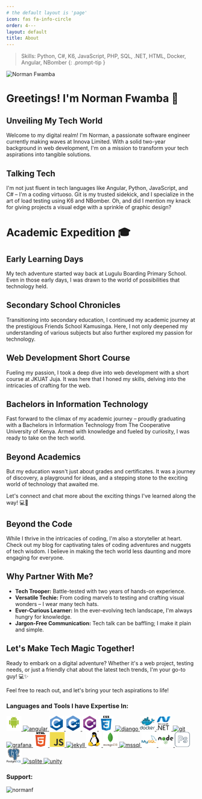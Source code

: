 ```yaml
---
# the default layout is 'page'
icon: fas fa-info-circle
order: 4---
layout: default
title: About
---
```


> Skills: Python, C#, K6, JavaScript, PHP, SQL, .NET, HTML, Docker, Angular, NBomber
{: .prompt-tip }


![Norman Fwamba](https://media.licdn.com/dms/image/D4D03AQFuLQQle_0feg/profile-displayphoto-shrink_200_200/0/1704792968523?e=1710374400&v=beta&t=Wn2CeaunJNJW4pzeoVcLi9e58CD7JSRqP0Eo86DD-vk)


# Greetings! I'm Norman Fwamba 👋

## Unveiling My Tech World

Welcome to my digital realm! I'm Norman, a passionate software engineer currently making waves at Innova Limited. With a solid two-year background in web development, I'm on a mission to transform your tech aspirations into tangible solutions.

## Talking Tech

I'm not just fluent in tech languages like Angular, Python, JavaScript, and C# – I'm a coding virtuoso. Git is my trusted sidekick, and I specialize in the art of load testing using K6 and NBomber. Oh, and did I mention my knack for giving projects a visual edge with a sprinkle of graphic design?



# Academic Expedition 🎓

## Early Learning Days

My tech adventure started way back at Lugulu Boarding Primary School. Even in those early days, I was drawn to the world of possibilities that technology held.

## Secondary School Chronicles

Transitioning into secondary education, I continued my academic journey at the prestigious Friends School Kamusinga. Here, I not only deepened my understanding of various subjects but also further explored my passion for technology.

## Web Development Short Course

Fueling my passion, I took a deep dive into web development with a short course at JKUAT Juja. It was here that I honed my skills, delving into the intricacies of crafting for the web.

## Bachelors in Information Technology

Fast forward to the climax of my academic journey – proudly graduating with a Bachelors in Information Technology from The Cooperative University of Kenya. Armed with knowledge and fueled by curiosity, I was ready to take on the tech world.

## Beyond Academics

But my education wasn't just about grades and certificates. It was a journey of discovery, a playground for ideas, and a stepping stone to the exciting world of technology that awaited me.

Let's connect and chat more about the exciting things I've learned along the way! 💻🚀

## Beyond the Code

While I thrive in the intricacies of coding, I'm also a storyteller at heart. Check out my blog for captivating tales of coding adventures and nuggets of tech wisdom. I believe in making the tech world less daunting and more engaging for everyone.

## Why Partner With Me?

- **Tech Trooper:** Battle-tested with two years of hands-on experience.
- **Versatile Techie:** From coding marvels to testing and crafting visual wonders – I wear many tech hats.
- **Ever-Curious Learner:** In the ever-evolving tech landscape, I'm always hungry for knowledge.
- **Jargon-Free Communication:** Tech talk can be baffling; I make it plain and simple.

## Let's Make Tech Magic Together!

Ready to embark on a digital adventure? Whether it's a web project, testing needs, or just a friendly chat about the latest tech trends, I'm your go-to guy! 💻✨

Feel free to reach out, and let's bring your tech aspirations to life!



<h3 align="left">Languages and Tools I have Expertise In:</h3>
<p align="left"> <a href="https://developer.android.com" target="_blank" rel="noreferrer"> <img src="https://raw.githubusercontent.com/devicons/devicon/master/icons/android/android-original-wordmark.svg" alt="android" width="40" height="40"/> </a> <a href="https://angular.io" target="_blank" rel="noreferrer"> <img src="https://angular.io/assets/images/logos/angular/angular.svg" alt="angular" width="40" height="40"/> </a> <a href="https://www.cprogramming.com/" target="_blank" rel="noreferrer"> <img src="https://raw.githubusercontent.com/devicons/devicon/master/icons/c/c-original.svg" alt="c" width="40" height="40"/> </a> <a href="https://www.w3schools.com/cpp/" target="_blank" rel="noreferrer"> <img src="https://raw.githubusercontent.com/devicons/devicon/master/icons/cplusplus/cplusplus-original.svg" alt="cplusplus" width="40" height="40"/> </a> <a href="https://www.w3schools.com/cs/" target="_blank" rel="noreferrer"> <img src="https://raw.githubusercontent.com/devicons/devicon/master/icons/csharp/csharp-original.svg" alt="csharp" width="40" height="40"/> </a> <a href="https://www.w3schools.com/css/" target="_blank" rel="noreferrer"> <img src="https://raw.githubusercontent.com/devicons/devicon/master/icons/css3/css3-original-wordmark.svg" alt="css3" width="40" height="40"/> </a> <a href="https://www.djangoproject.com/" target="_blank" rel="noreferrer"> <img src="https://cdn.worldvectorlogo.com/logos/django.svg" alt="django" width="40" height="40"/> </a> <a href="https://www.docker.com/" target="_blank" rel="noreferrer"> <img src="https://raw.githubusercontent.com/devicons/devicon/master/icons/docker/docker-original-wordmark.svg" alt="docker" width="40" height="40"/> </a> <a href="https://dotnet.microsoft.com/" target="_blank" rel="noreferrer"> <img src="https://raw.githubusercontent.com/devicons/devicon/master/icons/dot-net/dot-net-original-wordmark.svg" alt="dotnet" width="40" height="40"/> </a> <a href="https://git-scm.com/" target="_blank" rel="noreferrer"> <img src="https://www.vectorlogo.zone/logos/git-scm/git-scm-icon.svg" alt="git" width="40" height="40"/> </a> <a href="https://grafana.com" target="_blank" rel="noreferrer"> <img src="https://www.vectorlogo.zone/logos/grafana/grafana-icon.svg" alt="grafana" width="40" height="40"/> </a> <a href="https://www.w3.org/html/" target="_blank" rel="noreferrer"> <img src="https://raw.githubusercontent.com/devicons/devicon/master/icons/html5/html5-original-wordmark.svg" alt="html5" width="40" height="40"/> </a> <a href="https://developer.mozilla.org/en-US/docs/Web/JavaScript" target="_blank" rel="noreferrer"> <img src="https://raw.githubusercontent.com/devicons/devicon/master/icons/javascript/javascript-original.svg" alt="javascript" width="40" height="40"/> </a> <a href="https://jekyllrb.com/" target="_blank" rel="noreferrer"> <img src="https://www.vectorlogo.zone/logos/jekyllrb/jekyllrb-icon.svg" alt="jekyll" width="40" height="40"/> </a> <a href="https://www.linux.org/" target="_blank" rel="noreferrer"> <img src="https://raw.githubusercontent.com/devicons/devicon/master/icons/linux/linux-original.svg" alt="linux" width="40" height="40"/> </a> <a href="https://www.mongodb.com/" target="_blank" rel="noreferrer"> <img src="https://raw.githubusercontent.com/devicons/devicon/master/icons/mongodb/mongodb-original-wordmark.svg" alt="mongodb" width="40" height="40"/> </a> <a href="https://www.microsoft.com/en-us/sql-server" target="_blank" rel="noreferrer"> <img src="https://www.svgrepo.com/show/303229/microsoft-sql-server-logo.svg" alt="mssql" width="40" height="40"/> </a> <a href="https://www.mysql.com/" target="_blank" rel="noreferrer"> <img src="https://raw.githubusercontent.com/devicons/devicon/master/icons/mysql/mysql-original-wordmark.svg" alt="mysql" width="40" height="40"/> </a> <a href="https://nodejs.org" target="_blank" rel="noreferrer"> <img src="https://raw.githubusercontent.com/devicons/devicon/master/icons/nodejs/nodejs-original-wordmark.svg" alt="nodejs" width="40" height="40"/> </a> <a href="https://www.photoshop.com/en" target="_blank" rel="noreferrer"> <img src="https://raw.githubusercontent.com/devicons/devicon/master/icons/photoshop/photoshop-line.svg" alt="photoshop" width="40" height="40"/> </a> <a href="https://www.postgresql.org" target="_blank" rel="noreferrer"> <img src="https://raw.githubusercontent.com/devicons/devicon/master/icons/postgresql/postgresql-original-wordmark.svg" alt="postgresql" width="40" height="40"/> </a> <a href="https://www.sqlite.org/" target="_blank" rel="noreferrer"> <img src="https://www.vectorlogo.zone/logos/sqlite/sqlite-icon.svg" alt="sqlite" width="40" height="40"/> </a> <a href="https://unity.com/" target="_blank" rel="noreferrer"> <img src="https://www.vectorlogo.zone/logos/unity3d/unity3d-icon.svg" alt="unity" width="40" height="40"/> </a> </p>


<h3 align="left">Support:</h3>
<p><a href="https://www.buymeacoffee.com/normanf"> <img align="left" src="https://cdn.buymeacoffee.com/buttons/v2/default-yellow.png" height="50" width="210" alt="normanf" />




